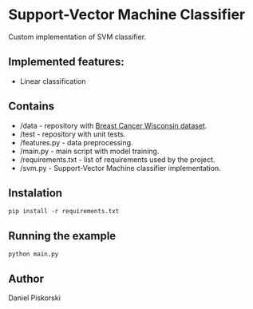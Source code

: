 Support-Vector Machine Classifier
=================================

Custom implementation of SVM classifier.

Implemented features:
---------------------------------
- Linear classification

Contains
---------------------------------
- /data - repository with [Breast Cancer Wisconsin dataset](https://www.kaggle.com/datasets/uciml/breast-cancer-wisconsin-data).
- /test - repository with unit tests.
- /features.py - data preprocessing.
- /main.py - main script with model training.
- /requirements.txt - list of requirements used by the project.
- /svm.py - Support-Vector Machine classifier implementation.

Instalation
---------------------------------
`pip install -r requirements.txt`

Running the example
---------------------------------
`python main.py`

Author
---------------------------------
Daniel Piskorski
